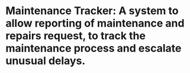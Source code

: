 # Maintenance Tracker: A system to allow reporting of maintenance and repairs request, to track the maintenance process and escalate unusual delays.